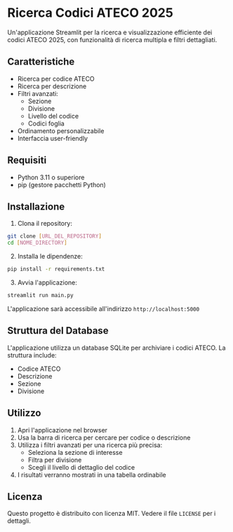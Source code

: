 # Ricerca Codici ATECO 2025

Un'applicazione Streamlit per la ricerca e visualizzazione efficiente dei codici ATECO 2025, con funzionalità di ricerca multipla e filtri dettagliati.

## Caratteristiche

- Ricerca per codice ATECO
- Ricerca per descrizione
- Filtri avanzati:
  - Sezione
  - Divisione
  - Livello del codice
  - Codici foglia
- Ordinamento personalizzabile
- Interfaccia user-friendly

## Requisiti

- Python 3.11 o superiore
- pip (gestore pacchetti Python)

## Installazione

1. Clona il repository:
```bash
git clone [URL_DEL_REPOSITORY]
cd [NOME_DIRECTORY]
```

2. Installa le dipendenze:
```bash
pip install -r requirements.txt
```

3. Avvia l'applicazione:
```bash
streamlit run main.py
```

L'applicazione sarà accessibile all'indirizzo `http://localhost:5000`

## Struttura del Database

L'applicazione utilizza un database SQLite per archiviare i codici ATECO. La struttura include:
- Codice ATECO
- Descrizione
- Sezione
- Divisione

## Utilizzo

1. Apri l'applicazione nel browser
2. Usa la barra di ricerca per cercare per codice o descrizione
3. Utilizza i filtri avanzati per una ricerca più precisa:
   - Seleziona la sezione di interesse
   - Filtra per divisione
   - Scegli il livello di dettaglio del codice
4. I risultati verranno mostrati in una tabella ordinabile

## Licenza

Questo progetto è distribuito con licenza MIT. Vedere il file `LICENSE` per i dettagli.
